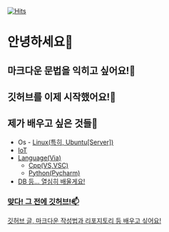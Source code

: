 [![Hits](https://hits.seeyoufarm.com/api/count/incr/badge.svg?url=https%3A%2F%2Fgithub.com%2Fminari0v0%2F&count_bg=%2379C83D&title_bg=%23555555&icon=&icon_color=%23E7E7E7&title=hits&edge_flat=false)](https://hits.seeyoufarm.com)
# 안녕하세요👋
## 마크다운 문법을 익히고 싶어요!👀
## 깃허브를 이제 시작했어요!🌱
## 제가 배우고 싶은 것들💞️
- Os - <a href ="https://ko.wikipedia.org/wiki/%EB%A6%AC%EB%88%85%EC%8A%A4">Linux(특히, Ubuntu[Server])
- IoT
- Language(Via)
  - Cpp(VS,VSC)
  - Python(Pycharm)
- DB 등...
열심히 배울게요!

### 맞다! 그 전에 깃허브!📫
깃허브 글, 마크다운 작성법과 리포지토리 등 배우고 싶어요!

<!---
minari0v0/minari0v0 is a ✨ special ✨ repository because its `README.md` (this file) appears on your GitHub profile.
You can click the Preview link to take a look at your changes.
--->
